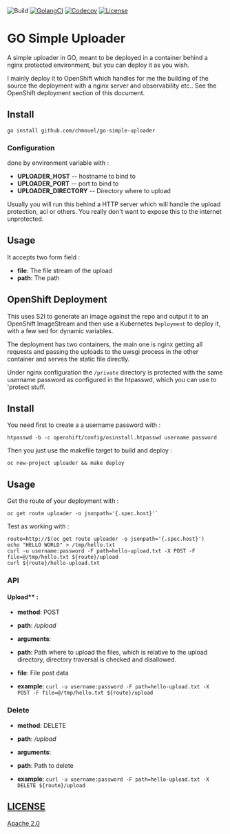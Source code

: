 ![Build](https://img.shields.io/github/workflow/status/chmouel/go-simple-uploader/Build%20and%20Test)
[![GolangCI](https://golangci.com/badges/github.com/chmouel/go-simple-uploader.svg)](https://golangci.com/r/github.com/chmouel/go-simple-uploader)
[![Codecov](https://img.shields.io/codecov/c/github/chmouel/go-simple-uploader/master.svg?style=flat-square)](https://codecov.io/gh/chmouel/go-simple-uploader) 
[![License](https://img.shields.io/github/license/chmouel/go-simple-uploader)](/LICENSE)


# GO Simple Uploader

A simple uploader in GO, meant to be deployed in a container behind a
nginx protected environment, but you can deploy it as you wish.

I mainly deploy it to OpenShift which handles for me the building of the source
the deployment with a nginx server and observability etc.. See the OpenShift
deployment section of this document.

## Install

```shell
go install github.com/chmouel/go-simple-uploader
```

### Configuration

done by environment variable with :

- **UPLOADER_HOST** -- hostname to bind to
- **UPLOADER_PORT** -- port to bind to
- **UPLOADER_DIRECTORY** -- Directory where to upload

Usually you will run this behind a HTTP server which will handle the upload
protection, acl or others. You really don't want to expose this to the internet
unprotected.

## Usage

It accepts two form field  :

- **file**: The file stream of the upload
- **path**: The path

## OpenShift Deployment

This uses S2I to generate an image against the repo and output it to an
OpenShift ImageStream and then use a Kubernetes `Deployment` to deploy it, with
a few sed for dynamic variables.

The deployment has two containers, the main one is nginx getting all requests and
passing the uploads to the uwsgi process in the other container and serves the
static file directly.

Under nginx configuration the `/private` directory is protected with the same
username password as configured in the htpasswd, which you can use to 'protect
stuff.

## Install

You need first to create a a username password with :

```
htpasswd -b -c openshift/config/osinstall.htpasswd username password
```

Then you just use the makefile target to build and deploy :

```
oc new-project uploader && make deploy
```

## Usage

Get the route of your deployment with :

```shell
oc get route uploader -o jsonpath='{.spec.host}'`
```

Test as working with :

```shell
route=http://$(oc get route uploader -o jsonpath='{.spec.host}')
echo "HELLO WORLD" > /tmp/hello.txt
curl -u username:password -F path=hello-upload.txt -X POST -F file=@/tmp/hello.txt ${route}/upload
curl ${route}/hello-upload.txt
```

### API

#### Upload** :

* **method**: POST
* **path**: */upload*
* **arguments**:
* **path**: Path where to upload the files, which is relative to the upload directory, directory traversal is checked and disallowed.
* **file**: File post data

* **example**:
```curl -u username:password -F path=hello-upload.txt -X POST -F file=@/tmp/hello.txt ${route}/upload```

### Delete
* **method**: DELETE
* **path**: */upload*
* **arguments**:
* **path**: Path to delete

* **example**:
```curl -u username:password -F path=hello-upload.txt -X DELETE ${route}/upload```



## [LICENSE](LICENSE)

[Apache 2.0](LICENSE)
